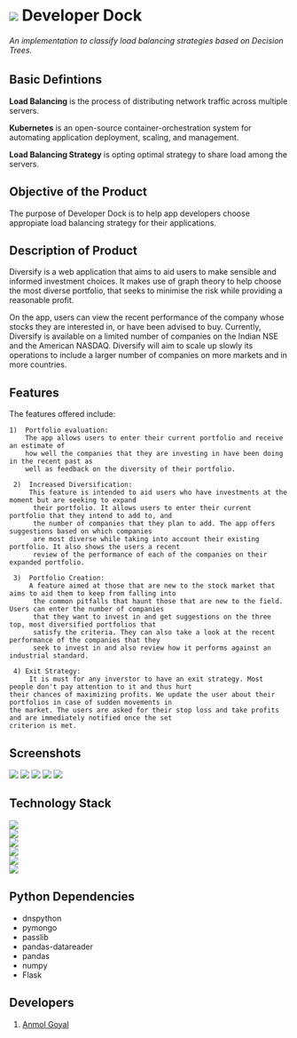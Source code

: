 # ![](https://github.com/Parizval/DeveloperDock/blob/master/enterprise.png) Developer Dock
###### An implementation to classify load balancing strategies based on Decision Trees.


## Basic Defintions 

**Load Balancing** is the process of distributing network traffic across multiple servers.

**Kubernetes** is an open-source container-orchestration system for automating application deployment, scaling, and management.

**Load Balancing Strategy** is opting optimal strategy to share  load among the servers. 


## Objective of the Product
   The purpose of Developer Dock is to help app developers choose appropiate load balancing strategy for their applications.

## Description of Product

Diversify is a web application that aims to aid users to make sensible and informed investment choices. It makes use of graph theory to help choose the most diverse portfolio, that seeks to minimise the risk while providing a reasonable profit. 

On the app, users can view the recent performance of the company whose stocks they are interested in, or have been advised to buy. 
Currently, Diversify is available on a limited number of companies on the Indian NSE and the American NASDAQ. Diversify will aim to scale up slowly its operations to include a larger number of companies on more markets and in more countries.


## Features
The features offered include:
    
    1)  Portfolio evaluation:
        The app allows users to enter their current portfolio and receive an estimate of 
        how well the companies that they are investing in have been doing in the recent past as 
        well as feedback on the diversity of their portfolio. 
     
     2)  Increased Diversification:
         This feature is intended to aid users who have investments at the moment but are seeking to expand
          their portfolio. It allows users to enter their current portfolio that they intend to add to, and
          the number of companies that they plan to add. The app offers suggestions based on which companies
          are most diverse while taking into account their existing portfolio. It also shows the users a recent 
          review of the performance of each of the companies on their expanded portfolio.
          
     3)  Portfolio Creation:
         A feature aimed at those that are new to the stock market that aims to aid them to keep from falling into
          the common pitfalls that haunt those that are new to the field. Users can enter the number of companies 
          that they want to invest in and get suggestions on the three top, most diversified portfolios that 
          satisfy the criteria. They can also take a look at the recent performance of the companies that they 
          seek to invest in and also review how it performs against an industrial standard.
          
     4) Exit Strategy:
         It is must for any inverstor to have an exit strategy. Most people don't pay attention to it and thus hurt                               their chances of maximizing profits. We update the user about their portfolios in case of sudden movements in                           the market. The users are asked for their stop loss and take profits and are immediately notified once the set                           criterion is met.

## Screenshots
![](https://github.com/Parizval/DeveloperDock/blob/master/srs/screencapture-developerdock-herokuapp-2020-07-06-23_38_17.png)
![](https://github.com/Parizval/Diversify/blob/master/img/Screenshot_2019-10-06%20PortfolioManagement%20Dashboard.png)
![](https://github.com/Parizval/Diversify/blob/master/img/Screenshot_2019-10-06%20PortfolioManagement%20Dashboard(1).png)
![](https://github.com/Parizval/Diversify/blob/master/img/Screenshot_2019-10-06%20PortfolioManagement%20Dashboard(2).png)
![](https://github.com/Parizval/Diversify/blob/master/img/Screenshot_2019-10-06%20PortfolioManagement%20Dashboard(3).png)


## Technology Stack

![](https://github.com/Parizval/Diversify/blob/master/img/python.png)  
![](https://github.com/Parizval/Diversify/blob/master/img/javascript.png)  
![](https://github.com/Parizval/Diversify/blob/master/img/browser.png)  
![](https://github.com/Parizval/Diversify/blob/master/img/bootstrap.jpg)  
![](https://github.com/Parizval/Diversify/blob/master/img/MongoDb.png)  
![](https://github.com/Parizval/Diversify/blob/master/img/connection.png)
## Python Dependencies

  - dnspython
  - pymongo
  - passlib
  - pandas-datareader
  - pandas
  - numpy
  - Flask
 
## Developers

1. [Anmol Goyal](https://github.com/Parizval)

